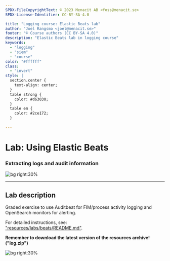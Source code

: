 ```yaml
---
SPDX-FileCopyrightText: © 2023 Menacit AB <foss@menacit.se>
SPDX-License-Identifier: CC-BY-SA-4.0

title: "Logging course: Elastic Beats lab"
author: "Joel Rangsmo <joel@menacit.se>"
footer: "© Course authors (CC BY-SA 4.0)"
description: "Elastic Beats lab in logging course"
keywords:
  - "logging"
  - "siem"
  - "course"
color: "#ffffff"
class:
  - "invert"
style: |
  section.center {
    text-align: center;
  }
  table strong {
    color: #d63030;
  }
  table em {
    color: #2ce172;
  }

---
```

<!-- _footer: "%ATTRIBUTION_PREFIX% Halfrain (CC BY-SA 2.0)" -->
# Lab: Using Elastic Beats
### Extracting logs and audit information

![bg right:30%](images/35-planetarium_projector.jpg)

---
<!-- _footer: "%ATTRIBUTION_PREFIX% Halfrain (CC BY-SA 2.0)" -->
## Lab description
Graded exercise to use Auditbeat for
FIM/process activity logging and
OpenSearch monitors for alerting.
  
For detailed instructions, see:  
["resources/labs/beats/README.md"](%RESOURCES_ARCHIVE%).  
  
**Remember to download the latest version
of the resources archive! ("log.zip")**

![bg right:30%](images/35-planetarium_projector.jpg)
